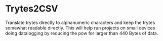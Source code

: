 # Trytes2CSV
Translate trytes directly to alphanumeric characters and keep the trytes somewhat readable directly.
This will help run projects on small devices doing datalogging by reducing the pow for larger than 440 Bytes of data.
